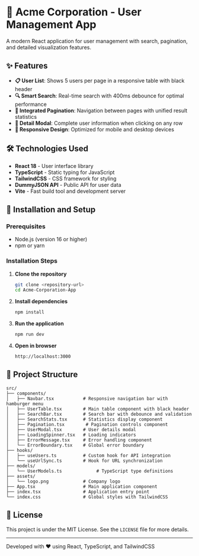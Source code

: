 # 🏢 Acme Corporation - User Management App

A modern React application for user management with search, pagination, and detailed visualization features.

## ✨ Features

- **📋 User List**: Shows 5 users per page in a responsive table with black header
- **🔍 Smart Search**: Real-time search with 400ms debounce for optimal performance
- **📄 Integrated Pagination**: Navigation between pages with unified result statistics
- **👤 Detail Modal**: Complete user information when clicking on any row
- **📱 Responsive Design**: Optimized for mobile and desktop devices
## 🛠️ Technologies Used

- **React 18** - User interface library
- **TypeScript** - Static typing for JavaScript
- **TailwindCSS** - CSS framework for styling
- **DummyJSON API** - Public API for user data
- **Vite** - Fast build tool and development server

## 🚀 Installation and Setup

### Prerequisites

- Node.js (version 16 or higher)
- npm or yarn

### Installation Steps

1. **Clone the repository**
   ```bash
   git clone <repository-url>
   cd Acme-Corporation-App
   ```

2. **Install dependencies**
   ```bash
   npm install
   ```

3. **Run the application**
   ```bash
   npm run dev
   ```

4. **Open in browser**
   ```
   http://localhost:3000
   ```

## 📁 Project Structure

```
src/
├── components/
│   ├── Navbar.tsx           # Responsive navigation bar with hamburger menu
│   ├── UserTable.tsx        # Main table component with black header
│   ├── SearchBar.tsx        # Search bar with debounce and validation
│   ├── SearchStats.tsx      # Statistics display component
│   ├── Pagination.tsx        # Pagination controls component
│   ├── UserModal.tsx        # User details modal
│   ├── LoadingSpinner.tsx   # Loading indicators
│   ├── ErrorMessage.tsx     # Error handling component
│   └── ErrorBoundary.tsx    # Global error boundary
├── hooks/
│   ├── useUsers.ts          # Custom hook for API integration
│   └── useUrlSync.ts        # Hook for URL synchronization
├── models/
│   └── UserModels.ts             # TypeScript type definitions
├── assets/
│   └── logo.png             # Company logo
├── App.tsx                  # Main application component
├── index.tsx                # Application entry point
└── index.css                # Global styles with TailwindCSS
```

## 📄 License

This project is under the MIT License. See the `LICENSE` file for more details.

---

Developed with ❤️ using React, TypeScript, and TailwindCSS